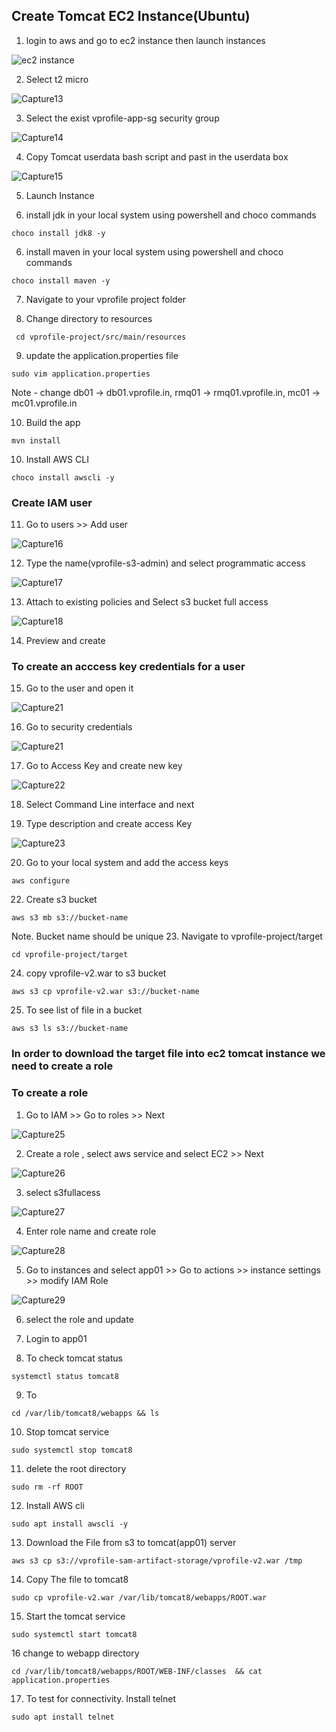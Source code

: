 ## Create Tomcat EC2 Instance(Ubuntu)

1. login to aws and go to ec2 instance then launch instances

![ec2 instance](https://user-images.githubusercontent.com/18073289/216616355-da79fdcf-2976-4fcb-aea2-5a4e00e12e48.PNG)

2. Select t2 micro

![Capture13](https://user-images.githubusercontent.com/18073289/216616490-9991a045-7a01-4c92-a1eb-caa86b544fb3.PNG)

3. Select the exist vprofile-app-sg security group

![Capture14](https://user-images.githubusercontent.com/18073289/216616628-c8d9d796-81f0-4ef7-ab9a-6925bd11b70b.PNG)


4. Copy Tomcat userdata bash script and past in the userdata box

![Capture15](https://user-images.githubusercontent.com/18073289/216616710-6c66634e-c95f-4c86-8407-743b0d846cb8.PNG)


5. Launch Instance


6. install jdk in your local system using powershell and choco commands
```
choco install jdk8 -y
```

6. install maven in your local system using powershell and choco commands

```
choco install maven -y
```

7. Navigate to your vprofile project folder

8. Change directory to resources

```
 cd vprofile-project/src/main/resources
```

9. update the application.properties file

```
sudo vim application.properties
```

Note - change db01 -> db01.vprofile.in, rmq01 -> rmq01.vprofile.in, mc01 -> mc01.vprofile.in

10. Build the app

```
mvn install
```

10. Install AWS CLI

```
choco install awscli -y
```

### Create IAM user

11. Go to users >>  Add user

![Capture16](https://user-images.githubusercontent.com/18073289/216618417-2188a0d5-73f4-44ec-a686-0559fa60d5a8.PNG)

12. Type the name(vprofile-s3-admin) and select programmatic access

![Capture17](https://user-images.githubusercontent.com/18073289/216619249-4212215d-4ad7-4df7-883f-13a75993e3cd.PNG)

13. Attach to existing policies and Select s3 bucket full access

![Capture18](https://user-images.githubusercontent.com/18073289/216619402-a55794e1-318c-4222-8f9a-7b98330750c7.PNG)

14. Preview and create

### To create an acccess key credentials for a user

15. Go to the user and open it

![Capture21](https://user-images.githubusercontent.com/18073289/216619933-ef80f6cd-ad5e-42ec-8afd-99b0506bdfcb.PNG)

16. Go to security credentials

![Capture21](https://user-images.githubusercontent.com/18073289/216620369-ac446570-3c98-4e4f-9ca9-ede970a9dec7.PNG)

17. Go to Access Key and create new key

![Capture22](https://user-images.githubusercontent.com/18073289/216620529-0f09c222-9422-41c9-9dfd-f21beb83da2c.PNG)

18. Select Command Line interface and next

19. Type description and create access Key

![Capture23](https://user-images.githubusercontent.com/18073289/216620778-caf02a72-c4a5-4540-9f27-e77527f05770.PNG)


20. Go to your local system and add the access keys

```
aws configure
```

22. Create s3 bucket

```
aws s3 mb s3://bucket-name
```

Note. Bucket name should be unique 23. Navigate to vprofile-project/target

```
cd vprofile-project/target
```

24. copy vprofile-v2.war to s3 bucket

```
aws s3 cp vprofile-v2.war s3://bucket-name
```

25. To see list of file in a bucket

```
aws s3 ls s3://bucket-name
```

### In order to download the target file into ec2 tomcat instance we need to create a role

### To create a role

1. Go to IAM >> Go to roles >> Next

![Capture25](https://user-images.githubusercontent.com/18073289/216622347-b91877a3-9150-415f-91d1-65bfcec1bdd2.PNG)

2. Create a role , select aws service and select EC2  >> Next

![Capture26](https://user-images.githubusercontent.com/18073289/216622412-87a57e56-abaf-4411-94ee-18bc5a821dc5.PNG)

3. select s3fullacess

![Capture27](https://user-images.githubusercontent.com/18073289/216622842-76f419a8-303c-4282-a6cc-7b8f0c9d7bc8.PNG)

4. Enter role name and create role

![Capture28](https://user-images.githubusercontent.com/18073289/216622893-53e2e1c7-d65b-4602-9168-19fbf901f833.PNG)

5. Go to instances and select app01 >> Go to actions >> instance settings >> modify IAM Role


![Capture29](https://user-images.githubusercontent.com/18073289/216622999-a1a2f227-b84d-47bc-9446-3a60f7bc784c.PNG)

6. select the role and update


7. Login to app01

8. To check tomcat status

```
systemctl status tomcat8
```

9. To

```
cd /var/lib/tomcat8/webapps && ls
```

10. Stop tomcat service

```
sudo systemctl stop tomcat8
```

11. delete the root directory

```
sudo rm -rf ROOT
```

12. Install AWS cli

```
sudo apt install awscli -y
```

13. Download the File from s3 to tomcat(app01) server

```
aws s3 cp s3://vprofile-sam-artifact-storage/vprofile-v2.war /tmp
```

14. Copy The file to tomcat8

```
sudo cp vprofile-v2.war /var/lib/tomcat8/webapps/ROOT.war
```

15. Start the tomcat service

```
sudo systemctl start tomcat8
```

16 change to webapp directory

```
cd /var/lib/tomcat8/webapps/ROOT/WEB-INF/classes  && cat application.properties
```

17. To test for connectivity. Install telnet

```
sudo apt install telnet
```
